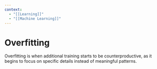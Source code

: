 ```yaml
---
context:
  - "[[Learning]]"
  - "[[Machine Learning]]"
---
```


# Overfitting

Overfitting is when additional training starts to be counterproductive, as it begins to focus on specific details instead of meaningful patterns.
